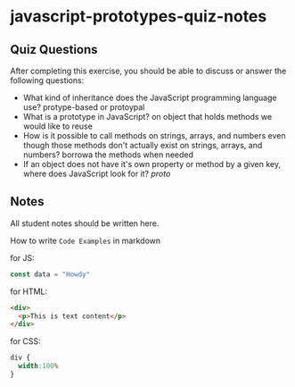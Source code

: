 # javascript-prototypes-quiz-notes

## Quiz Questions

After completing this exercise, you should be able to discuss or answer the following questions:

- What kind of inheritance does the JavaScript programming language use?
protype-based or protoypal
- What is a prototype in JavaScript?
on object that holds methods we would like to reuse
- How is it possible to call methods on strings, arrays, and numbers even though those methods don't actually exist on strings, arrays, and numbers?
borrowa the methods when needed
- If an object does not have it's own property or method by a given key, where does JavaScript look for it?
_proto_
## Notes

All student notes should be written here.


How to write `Code Examples` in markdown

for JS:
```javascript
const data = "Howdy"
```

for HTML:
```html
<div>
  <p>This is text content</p>
</div>
```

for CSS:
```css
div {
  width:100%
}
```
